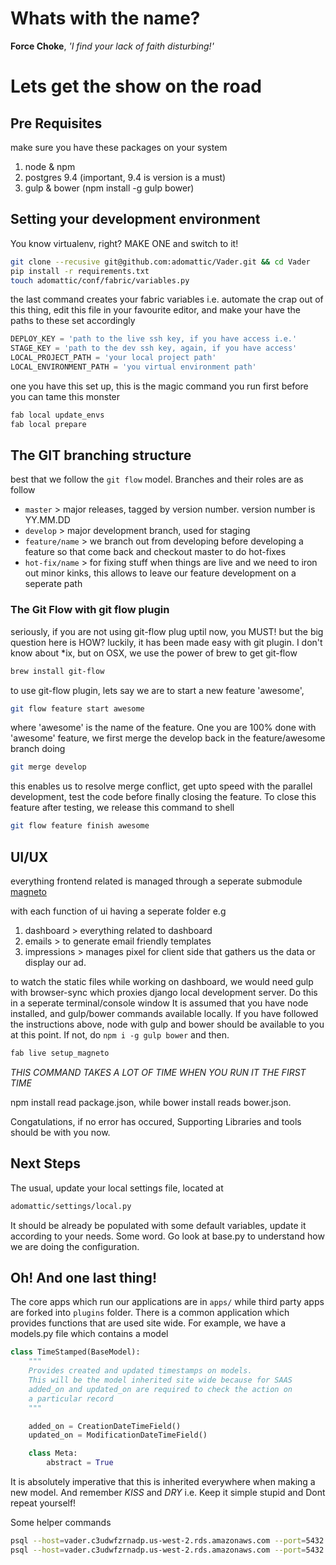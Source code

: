 # Whats with the name?
**Force Choke**, *'I find your lack of faith disturbing!'*

# Lets get the show on the road

## Pre Requisites
make sure you have these packages on your system

1. node & npm
2. postgres 9.4 (important, 9.4 is version is a must)
3. gulp & bower (npm install -g gulp bower)

## Setting your development environment
You know virtualenv, right? MAKE ONE and switch to it!

```bash
git clone --recusive git@github.com:adomattic/Vader.git && cd Vader
pip install -r requirements.txt
touch adomattic/conf/fabric/variables.py
```

the last command creates your fabric variables i.e. automate the crap out of this thing, edit this file in your favourite editor, and make your have the paths to these set accordingly

```python
DEPLOY_KEY = 'path to the live ssh key, if you have access i.e.'
STAGE_KEY = 'path to the dev ssh key, again, if you have access'
LOCAL_PROJECT_PATH = 'your local project path'
LOCAL_ENVIRONMENT_PATH = 'you virtual environment path'
```



one you have this set up, this is the magic command you run first before you can tame this monster

```bash
fab local update_envs
fab local prepare
```

## The GIT branching structure
best that we follow the `git flow` model. Branches and their roles are as follow

- `master` > major releases, tagged by version number. version number is YY.MM.DD
- `develop` > major development branch, used for staging
- `feature/name` > we branch out from developing before developing a feature so that come back and checkout master to do hot-fixes
- `hot-fix/name` > for fixing stuff when things are live and we need to iron out minor kinks, this allows to leave our feature development on a seperate path

### The Git Flow with git flow plugin

seriously, if you are not using git-flow plug uptil now, you MUST! but the big question here is HOW? luckily, it has been made easy with git plugin. I don't know about *ix, but on OSX, we use the power of brew to get git-flow

```bash
brew install git-flow
```

to use git-flow plugin, lets say we are to start a new feature 'awesome',

```bash
git flow feature start awesome
```

where 'awesome' is the name of the feature. One you are 100% done with 'awesome' feature, we first merge the develop back in the feature/awesome branch doing

```bash
git merge develop
```

this enables us to resolve merge conflict, get upto speed with the parallel development, test the code before finally closing the feature. To close this feature after testing, we release this command to shell

```bash
git flow feature finish awesome
```

## UI/UX

everything frontend related is managed through a seperate submodule [magneto](https://github.com/intentaware/magneto)

with each function of ui having a seperate folder e.g

1. dashboard > everything related to dashboard
2. emails > to generate email friendly templates
3. impressions > manages pixel for client side that gathers us the data or display our ad.

to watch the static files while working on dashboard, we would need gulp with browser-sync which proxies django local development server. Do this in a seperate terminal/console window
It is assumed that you have node installed, and gulp/bower commands available locally. If you have followed the instructions above, node with gulp and bower should be available to you at this point.
If not, do ```npm i -g gulp bower``` and then.

```bash
fab live setup_magneto
```

*THIS COMMAND TAKES A LOT OF TIME WHEN YOU RUN IT THE FIRST TIME*

npm install read package.json, while bower install reads bower.json.

Congatulations, if no error has occured, Supporting Libraries and tools should be with you now.

## Next Steps

The usual, update your local settings file, located at

```bash
adomattic/settings/local.py
```

It should be already be populated with some default variables, update it according to your needs.
Some word. Go look at base.py to understand how we are doing the configuration.

## Oh! And one last thing!
The core apps which run our applications are in ```apps/``` while third party apps are forked into ```plugins``` folder.
There is a common application which provides functions that are used site wide. For example, we have a models.py file which contains a model

```python
class TimeStamped(BaseModel):
    """
    Provides created and updated timestamps on models.
    This will be the model inherited site wide because for SAAS
    added_on and updated_on are required to check the action on
    a particular record
    """

    added_on = CreationDateTimeField()
    updated_on = ModificationDateTimeField()

    class Meta:
        abstract = True
  ```

It is absolutely imperative that this is inherited everywhere when making a new model. And remember *KISS* and *DRY* i.e. Keep it simple stupid and Dont repeat yourself!

Some helper commands

```bash
psql --host=vader.c3udwfzrnadp.us-west-2.rds.amazonaws.com --port=5432 --username=vader --password --dbname=vader
psql --host=vader.c3udwfzrnadp.us-west-2.rds.amazonaws.com --port=5432 --username=vader --password --dbname=vader \copy (Select * From impressions_impression) To '~/test.csv' With CSV
```
